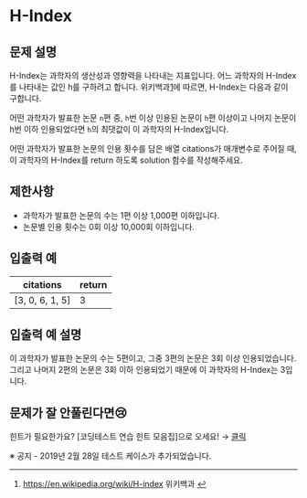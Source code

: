# H-Index

## 문제 설명

H-Index는 과학자의 생산성과 영향력을 나타내는 지표입니다. 어느 과학자의 H-Index를 나타내는 값인 h를 구하려고 합니다. 위키백과[1](https://programmers.co.kr/learn/courses/30/lessons/42747#fn1)에 따르면, H-Index는 다음과 같이 구합니다.

어떤 과학자가 발표한 논문 `n`편 중, `h`번 이상 인용된 논문이 `h`편 이상이고 나머지 논문이 h번 이하 인용되었다면 `h`의 최댓값이 이 과학자의 H-Index입니다.

어떤 과학자가 발표한 논문의 인용 횟수를 담은 배열 citations가 매개변수로 주어질 때, 이 과학자의 H-Index를 return 하도록 solution 함수를 작성해주세요.

## 제한사항

- 과학자가 발표한 논문의 수는 1편 이상 1,000편 이하입니다.
- 논문별 인용 횟수는 0회 이상 10,000회 이하입니다.

## 입출력 예

| citations       | return |
| --------------- | ------ |
| [3, 0, 6, 1, 5] | 3      |

## 입출력 예 설명

이 과학자가 발표한 논문의 수는 5편이고, 그중 3편의 논문은 3회 이상 인용되었습니다. 그리고 나머지 2편의 논문은 3회 이하 인용되었기 때문에 이 과학자의 H-Index는 3입니다.

## 문제가 잘 안풀린다면😢

힌트가 필요한가요? [코딩테스트 연습 힌트 모음집]으로 오세요! → [클릭](https://school.programmers.co.kr/learn/courses/14743?itm_content=lesson42747)

※ 공지 - 2019년 2월 28일 테스트 케이스가 추가되었습니다.

---

1. https://en.wikipedia.org/wiki/H-index 위키백과 [↩](https://programmers.co.kr/learn/courses/30/lessons/42747#fnref1)
